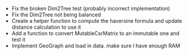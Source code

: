 - Fix the broken Dim2Tree test (probably incorrect implementation)
- Fix the Dim2Tree not being balanced
- Create a helper function to compute the haversine formula and update distance calculation to use it
- Add a function to convert MutableCsrMatrix to an immutable one and test it
- Implement GeoGraph and load in data. make sure I have enough RAM
